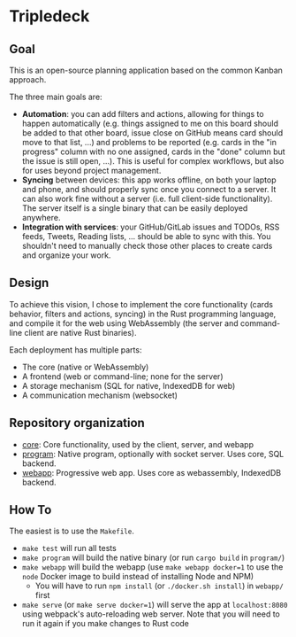 Tripledeck
==========

Goal
----

This is an open-source planning application based on the common Kanban approach.

The three main goals are:

* **Automation**: you can add filters and actions, allowing for things to happen automatically (e.g. things assigned to me on this board should be added to that other board, issue close on GitHub means card should move to that list, ...) and problems to be reported (e.g. cards in the "in progress" column with no one assigned, cards in the "done" column but the issue is still open, ...). This is useful for complex workflows, but also for uses beyond project management.
* **Syncing** between devices: this app works offline, on both your laptop and phone, and should properly sync once you connect to a server. It can also work fine without a server (i.e. full client-side functionality). The server itself is a single binary that can be easily deployed anywhere.
* **Integration with services**: your GitHub/GitLab issues and TODOs, RSS feeds, Tweets, Reading lists, ... should be able to sync with this. You shouldn't need to manually check those other places to create cards and organize your work.

Design
------

To achieve this vision, I chose to implement the core functionality (cards behavior, filters and actions, syncing) in the Rust programming language, and compile it for the web using WebAssembly (the server and command-line client are native Rust binaries).

Each deployment has multiple parts:

* The core (native or WebAssembly)
* A frontend (web or command-line; none for the server)
* A storage mechanism (SQL for native, IndexedDB for web)
* A communication mechanism (websocket)

Repository organization
-----------------------

* [core](core/): Core functionality, used by the client, server, and webapp
* [program](program/): Native program, optionally with socket server. Uses core, SQL backend.
* [webapp](webapp/): Progressive web app. Uses core as webassembly, IndexedDB backend.

How To
------

The easiest is to use the `Makefile`.

* `make test` will run all tests
* `make program` will build the native binary (or run `cargo build` in `program/`)
* `make webapp` will build the webapp (use `make webapp docker=1` to use the `node` Docker image to build instead of installing Node and NPM)
  * You will have to run `npm install` (or `./docker.sh install`) in `webapp/` first
* `make serve` (or `make serve docker=1`) will serve the app at `localhost:8080` using webpack's auto-reloading web server. Note that you will need to run it again if you make changes to Rust code
